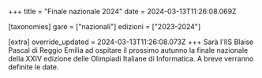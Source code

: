 +++
title = "Finale nazionale 2024"
date = 2024-03-13T11:26:08.069Z

[taxonomies]
gare = ["nazionali"]
edizioni = ["2023-2024"]

[extra]
override_updated = 2024-03-13T11:26:08.073Z
+++
Sarà l'IIS Blaise Pascal di Reggio Emilia ad ospitare il prossimo autunno la finale nazionale della XXIV edizione delle Olimpiadi Italiane di Informatica. A breve verranno definite le date.
